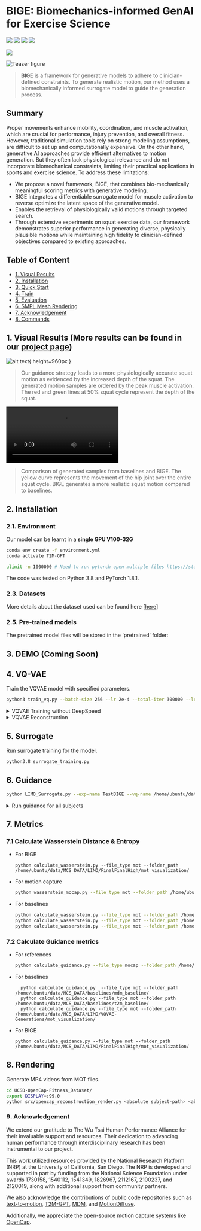 # BIGE: Biomechanics-informed GenAI for Exercise Science 
 
[![](https://img.shields.io/badge/Project-Page-blue?style=flat&logo=Google%20chrome&logoColor=blue)](https://rose-stl-lab.github.io/UCSD-OpenCap-Fitness-Dataset/)
[![](https://img.shields.io/badge/Paper-PDF-green?style=flat&logo=arXiv&logoColor=green)](https://rose-stl-lab.github.io/UCSD-OpenCap-Fitness-Dataset/static/pdfs/L4DC_2025_paper_177.pdf)
[![](https://img.shields.io/badge/Code-Github-red?style=flat&logo=github)](https://gitlab.nrp-nautilus.io/shmaheshwari/digital-coach-anwesh.git)
[![](https://img.shields.io/badge/tests-passing-brightgreen)](https://github.com/your-repo/actions)
<!-- ![](https://img.shields.io/badge/Windows-0078D6?style=flat&logo=windows&logoColor=white) -->
![](https://img.shields.io/badge/Ubuntu20.04-E95420?style=flat&logo=ubuntu&logoColor=white)



![Teaser figure](https://rose-stl-lab.github.io/UCSD-OpenCap-Fitness-Dataset/static/images/Sports_Analytic_Mockup_1_V4.png)

> **BIGE** is a framework for generative models to adhere to clinician-defined constraints.  To generate realistic motion, our method uses a biomechanically informed surrogate model to guide the generation process.

## Summary

Proper movements enhance mobility, coordination, and muscle activation, which are crucial for performance, injury prevention, and overall fitness. However, traditional simulation tools rely on strong modeling assumptions, are difficult to set up and computationally expensive. On the other hand, generative AI approaches provide efficient alternatives to motion generation. But they often lack physiological relevance and do not incorporate biomechanical constraints, limiting their practical applications in sports and exercise science. To address these limitations:

- We propose a novel framework, BIGE, that combines bio-mechanically meaningful scoring metrics with generative modeling.
- BIGE integrates a differentiable surrogate model for muscle activation to reverse optimize the latent space of the generative model.
- Enables the retrieval of physiologically valid motions through targeted search.
- Through extensive experiments on squat exercise data, our framework demonstrates superior performance in generating diverse, physically plausible motions while maintaining high fidelity to clinician-defined objectives compared to existing approaches.


## Table of Content
* [1. Visual Results](#1-visual-results)
* [2. Installation](#2-installation)
* [3. Quick Start](#3-quick-start)
* [4. Train](#4-train)
* [5. Evaluation](#5-evaluation)
* [6. SMPL Mesh Rendering](#6-smpl-mesh-rendering)
* [7. Acknowledgement](#7-acknowledgement)
* [8. Commands](#Commands)






## 1. Visual Results (More results can be found in our [project page](https://mael-zys.github.io/T2M-GPT/))
![alt text](https://rose-stl-lab.github.io/UCSD-OpenCap-Fitness-Dataset/static/images/BIGE_Qualitative_Diagram_V4.jpeg){ height=960px }
> Our guidance strategy leads to a more physiologically accurate squat motion as evidenced by the increased depth of the squat. The generated motion samples are ordered by the peak muscle activation. The red and green lines at 50% squat cycle represent the depth of the squat. 


<video controls style="max-height: 960px;">
  <source src="https://rose-stl-lab.github.io/UCSD-OpenCap-Fitness-Dataset/static/videos/comparision.mp4" type="video/mp4">
  Your browser does not support the video tag.
</video>
 
> Comparison of generated samples from baselines and BIGE. The yellow curve represents the movement of the hip joint over the entire squat cycle. BIGE generates a more realistic squat motion compared to baselines.

## 2. Installation

### 2.1. Environment


Our model can be learnt in a **single GPU V100-32G**

```bash
conda env create -f environment.yml
conda activate T2M-GPT

ulimit -n 1000000 # Need to run pytorch open multiple files https://stackoverflow.com/questions/71642653/how-to-resolve-the-error-runtimeerror-received-0-items-of-ancdata
```

The code was tested on Python 3.8 and PyTorch 1.8.1.

### 2.3. Datasets

More details about the dataset used can be found here [[here]](https://rose-stl-lab.github.io/UCSD-OpenCap-Fitness-Dataset/ucsd-opencap-dataset.html)

### 2.5. Pre-trained models 

The pretrained model files will be stored in the 'pretrained' folder:

## 3. DEMO (Coming Soon)


## 4. VQ-VAE

Train the VQVAE model with specified parameters.
```bash
python3 train_vq.py --batch-size 256 --lr 2e-4 --total-iter 300000 --lr-scheduler 200000 --nb-code 512 --down-t 2 --depth 3 --dilation-growth-rate 3 --out-dir output --dataname mcs --vq-act relu --quantizer ema_reset --loss-vel 0.5 --recons-loss l1_smooth --exp-name VQVAE9
```
<details>
<summary>VQVAE Training without DeepSpeed</summary>
Train the VQVAE model using DeepSpeed for optimized performance.

```bash
python3.8 /home/ubuntu/.local/bin/deepspeed train_vq.py --batch-size 256 --lr 2e-4 --total-iter 300000 --lr-scheduler 200000 --nb-code 512 --down-t 2 --depth 3 --dilation-growth-rate 3 --out-dir output --dataname mcs --vq-act relu --quantizer ema_reset --loss-vel 0.5 --recons-loss l1_smooth --exp-name VQVAE9
```

</details>

<details> <summary>VQVAE Reconstruction</summary>

Generate samples using the trained VQVAE model.

```bash
python MOT_eval.py --dataname mcs --out-dir output --exp-name VQVAE5_v2 --resume-pth output/VQVAE5_v2/300000.pth
```

</details>


## 5. Surrogate
Run surrogate training for the model.
```bash
python3.8 surrogate_training.py
```

## 6. Guidance

```bash
python LIMO_Surrogate.py --exp-name TestBIGE --vq-name /home/ubuntu/data/T2M-GPT/output/VQVAE14/120000.pth  --dataname mcs --seq-len 49 --total-iter 3000 --lr 0.5 --num-runs 3000 --min-samples 20  --subject /data/panini/MCS_DATA/Data/d66330dc-7884-4915-9dbb-0520932294c4 --low 0.35 --high 0.45
```

<details><summary>Run guidance for all subjects</summary>

```python
import os
mcs_sessions = ["349e4383-da38-4138-8371-9a5fed63a56a","015b7571-9f0b-4db4-a854-68e57640640d","c613945f-1570-4011-93a4-8c8c6408e2cf","dfda5c67-a512-4ca2-a4b3-6a7e22599732","7562e3c0-dea8-46f8-bc8b-ed9d0f002a77","275561c0-5d50-4675-9df1-733390cd572f","0e10a4e3-a93f-4b4d-9519-d9287d1d74eb","a5e5d4cd-524c-4905-af85-99678e1239c8","dd215900-9827-4ae6-a07d-543b8648b1da","3d1207bf-192b-486a-b509-d11ca90851d7","c28e768f-6e2b-4726-8919-c05b0af61e4a","fb6e8f87-a1cc-48b4-8217-4e8b160602bf","e6b10bbf-4e00-4ac0-aade-68bc1447de3e","d66330dc-7884-4915-9dbb-0520932294c4","0d9e84e9-57a4-4534-aee2-0d0e8d1e7c45","2345d831-6038-412e-84a9-971bc04da597","0a959024-3371-478a-96da-bf17b1da15a9","ef656fe8-27e7-428a-84a9-deb868da053d","c08f1d89-c843-4878-8406-b6f9798a558e","d2020b0e-6d41-4759-87f0-5c158f6ab86a","8dc21218-8338-4fd4-8164-f6f122dc33d9"]
exp_name = "FinalFinalHigh"
for session in mcs_sessions:
  os.system(f"python LIMO_Surrogate.py --exp-name {exp_name} --vq-name /data/panini/T2M-GPT/output/VQVAE14/120000.pth  --dataname mcs --seq-len 49 --total-iter 3000 --lr 0.5 --num-runs 3000 --min-samples 20  --subject /data/panini/MCS_DATA/Data/{session} --low 0.35 --high 0.45")
```

</details>



## 7. Metrics 
### 7.1 Calculate Wasserstein Distance & Entropy


  - For BIGE
    ```
    python calculate_wasserstein.py --file_type mot --folder_path /home/ubuntu/data/MCS_DATA/LIMO/FinalFinalHigh/mot_visualization/
    ``` 

 - For motion capture
    ```bash
    python wasserstein_mocap.py --file_type mot --folder_path /home/ubuntu/data/MCS_DATA/Data/
    ```
  - For baselines 
    ```bash
    python calculate_wasserstein.py --file_type mot --folder_path /home/ubuntu/data/MCS_DATA/baselines/mdm_baseline/
    python calculate_wasserstein.py --file_type mot --folder_path /home/ubuntu/data/MCS_DATA/baselines/t2m_baseline/
    python calculate_wasserstein.py --file_type mot --folder_path /home/ubuntu/data/MCS_DATA/LIMO/VQVAE-Generations/mot_visualization/
    ```


### 7.2 Calculate Guidance metrics

  - For references 
    ```bash
    python calculate_guidance.py --file_type mocap --folder_path /home/ubuntu/data/MCS_DATA/Data/ 
    ```

  - For baselines 
    ```
      python calculate_guidance.py  --file_type mot --folder_path /home/ubuntu/data/MCS_DATA/baselines/mdm_baseline/
      python calculate_guidance.py --file_type mot --folder_path /home/ubuntu/data/MCS_DATA/baselines/t2m_baseline/
      python calculate_guidance.py --file_type mot --folder_path /home/ubuntu/data/MCS_DATA/LIMO/VQVAE-Generations/mot_visualization/
    ``` 

  - For BIGE 
    ```   
    python calculate_guidance.py --file_type mot --folder_path /home/ubuntu/data/MCS_DATA/LIMO/FinalFinalHigh/mot_visualization/
    ```

## 8. Rendering
Generate MP4 videos from MOT files.
```bash
cd UCSD-OpenCap-Fitness_Dataset/
export DISPLAY=:99.0
python src/opencap_reconstruction_render.py <absolute subject-path> <absolute mot-path> <absolute save-path>
```





### 9. Acknowledgement

We extend our gratitude to The Wu Tsai Human Performance Alliance for their invaluable support and resources. Their dedication to advancing human performance through interdisciplinary research has been instrumental to our project.

This work utilized resources provided by the National Research Platform (NRP) at the University of California, San Diego. The NRP is developed and supported in part by funding from the National Science Foundation under awards 1730158, 1540112, 1541349, 1826967, 2112167, 2100237, and 2120019, along with additional support from community partners.

We also acknowledge the contributions of public code repositories such as [text-to-motion](https://github.com/EricGuo5513/text-to-motion), [T2M-GPT](https://github.com/Mael-zys/T2M-GPT), [MDM](https://github.com/GuyTevet/motion-diffusion-model), and [MotionDiffuse](https://github.com/mingyuan-zhang/MotionDiffuse).

Additionally, we appreciate the open-source motion capture systems like [OpenCap](https://github.com/stanfordnmbl/opencap-processing).


